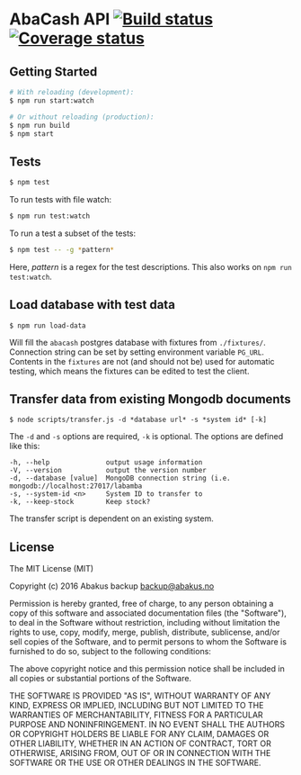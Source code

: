 # AbaCash API [![Build status](https://ci.frigg.io/badges/abakusbackup/abacash-api/)](https://ci.frigg.io/abakusbackup/abacash-api/last/) [![Coverage status](https://ci.frigg.io/badges/coverage/abakusbackup/abacash-api/)](https://ci.frigg.io/abakusbackup/abacash-api/last/)

## Getting Started
```bash
# With reloading (development):
$ npm run start:watch

# Or without reloading (production):
$ npm run build
$ npm start
```

## Tests
```bash
$ npm test
```

To run tests with file watch:
```bash
$ npm run test:watch
```

To run a test a subset of the tests:
```bash
$ npm test -- -g *pattern*
```
Here, *pattern* is a regex for the test descriptions. This also works on `npm run test:watch`.

## Load database with test data
```
$ npm run load-data
```
Will fill the `abacash` postgres database with fixtures from `./fixtures/`. Connection string can be set by setting environment variable `PG_URL`. Contents in the `fixtures` are not (and should not be) used for automatic testing, which means the fixtures can be edited to test the client.

## Transfer data from existing Mongodb documents
```
$ node scripts/transfer.js -d *database url* -s *system id* [-k]
```
The `-d` and `-s` options are required, `-k` is optional. The options are defined like this:
```
-h, --help              output usage information
-V, --version           output the version number
-d, --database [value]  MongoDB connection string (i.e. mongodb://localhost:27017/labamba
-s, --system-id <n>     System ID to transfer to
-k, --keep-stock        Keep stock?
```
The transfer script is dependent on an existing system.

## License
The MIT License (MIT)

Copyright (c) 2016 Abakus backup <backup@abakus.no>

Permission is hereby granted, free of charge, to any person obtaining a copy
of this software and associated documentation files (the "Software"), to deal
in the Software without restriction, including without limitation the rights
to use, copy, modify, merge, publish, distribute, sublicense, and/or sell
copies of the Software, and to permit persons to whom the Software is
furnished to do so, subject to the following conditions:

The above copyright notice and this permission notice shall be included in
all copies or substantial portions of the Software.

THE SOFTWARE IS PROVIDED "AS IS", WITHOUT WARRANTY OF ANY KIND, EXPRESS OR
IMPLIED, INCLUDING BUT NOT LIMITED TO THE WARRANTIES OF MERCHANTABILITY,
FITNESS FOR A PARTICULAR PURPOSE AND NONINFRINGEMENT. IN NO EVENT SHALL THE
AUTHORS OR COPYRIGHT HOLDERS BE LIABLE FOR ANY CLAIM, DAMAGES OR OTHER
LIABILITY, WHETHER IN AN ACTION OF CONTRACT, TORT OR OTHERWISE, ARISING FROM,
OUT OF OR IN CONNECTION WITH THE SOFTWARE OR THE USE OR OTHER DEALINGS IN
THE SOFTWARE.
